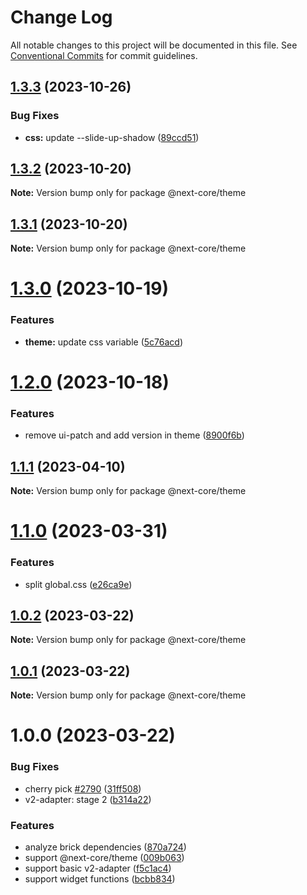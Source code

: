 # Change Log

All notable changes to this project will be documented in this file.
See [Conventional Commits](https://conventionalcommits.org) for commit guidelines.

## [1.3.3](https://github.com/easyops-cn/next-core/compare/@next-core/theme@1.3.2...@next-core/theme@1.3.3) (2023-10-26)


### Bug Fixes

* **css:** update --slide-up-shadow ([89ccd51](https://github.com/easyops-cn/next-core/commit/89ccd51d7f5e9acad95118216d243a53ed6d9b5b))





## [1.3.2](https://github.com/easyops-cn/next-core/compare/@next-core/theme@1.3.1...@next-core/theme@1.3.2) (2023-10-20)

**Note:** Version bump only for package @next-core/theme





## [1.3.1](https://github.com/easyops-cn/next-core/compare/@next-core/theme@1.3.0...@next-core/theme@1.3.1) (2023-10-20)

**Note:** Version bump only for package @next-core/theme





# [1.3.0](https://github.com/easyops-cn/next-core/compare/@next-core/theme@1.2.0...@next-core/theme@1.3.0) (2023-10-19)


### Features

* **theme:** update css variable ([5c76acd](https://github.com/easyops-cn/next-core/commit/5c76acde851ea9489b733bc79dc002f5068df85b))





# [1.2.0](https://github.com/easyops-cn/next-core/compare/@next-core/theme@1.1.1...@next-core/theme@1.2.0) (2023-10-18)


### Features

* remove ui-patch and add version in theme ([8900f6b](https://github.com/easyops-cn/next-core/commit/8900f6bd9b7432de19c22d595720fbeefb2dcd63))





## [1.1.1](https://github.com/easyops-cn/next-core/compare/@next-core/theme@1.1.0...@next-core/theme@1.1.1) (2023-04-10)

**Note:** Version bump only for package @next-core/theme





# [1.1.0](https://github.com/easyops-cn/next-core/compare/@next-core/theme@1.0.2...@next-core/theme@1.1.0) (2023-03-31)

### Features

- split global.css ([e26ca9e](https://github.com/easyops-cn/next-core/commit/e26ca9e29656b017301c3f3bcdc98caa824d934a))

## [1.0.2](https://github.com/easyops-cn/next-core/compare/@next-core/theme@1.0.1...@next-core/theme@1.0.2) (2023-03-22)

**Note:** Version bump only for package @next-core/theme

## [1.0.1](https://github.com/easyops-cn/next-core/compare/@next-core/theme@1.0.0...@next-core/theme@1.0.1) (2023-03-22)

**Note:** Version bump only for package @next-core/theme

# 1.0.0 (2023-03-22)

### Bug Fixes

- cherry pick [#2790](https://github.com/easyops-cn/next-core/issues/2790) ([31ff508](https://github.com/easyops-cn/next-core/commit/31ff5088ec0bab39fe95fb86fc73490b18108aa4))
- v2-adapter: stage 2 ([b314a22](https://github.com/easyops-cn/next-core/commit/b314a2296d18d0fa2e4cdf2338b2de9c78183139))

### Features

- analyze brick dependencies ([870a724](https://github.com/easyops-cn/next-core/commit/870a72486bd023f317daac67d3b7fdb1ff20c0fe))
- support @next-core/theme ([009b063](https://github.com/easyops-cn/next-core/commit/009b0630113dbc7d5acad81033870eda4b7e81c4))
- support basic v2-adapter ([f5c1ac4](https://github.com/easyops-cn/next-core/commit/f5c1ac407087f8d96bf9909bdb41b5bc78517523))
- support widget functions ([bcbb834](https://github.com/easyops-cn/next-core/commit/bcbb834a305512e61fb20fbc6ab3992180251e23))
